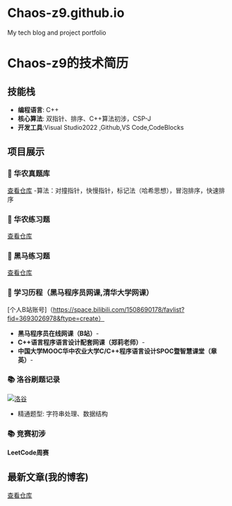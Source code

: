 # Chaos-z9.github.io
My tech blog and project portfolio
# Chaos-z9的技术简历

## 技能栈
- **编程语言**: C++
- **核心算法**: 双指针、排序、C++算法初涉，CSP-J
- **开发工具**:Visual Studio2022 ,Github,VS Code,CodeBlocks

## 项目展示
### 🎯 华农真题库
[查看仓库](https://github.com/Chaos-z9/hzau-exam-)
-算法：对撞指针，快慢指针，标记法（哈希思想），冒泡排序，快速排序
### 🎯 华农练习题
[查看仓库](https://github.com/Chaos-z9/hzau-practice)
### 🎯 黑马练习题
[查看仓库](https://github.com/Chaos-z9/dark-horse-course)
### 🎯 学习历程（黑马程序员网课,清华大学网课）
[个人B站账号]（https://space.bilibili.com/1508690178/favlist?fid=3693026978&ftype=create）
- **黑马程序员在线网课（B站）**-
- **C++语言程序语言设计配套网课（郑莉老师）**-
- **中国大学MOOC华中农业大学C/C++程序语言设计SPOC暨智慧课堂（章英）**-

### 📚 洛谷刷题记录
[![洛谷](https://img.shields.io/badge/已通过-22题-brightgreen)](https://www.luogu.com.cn/user/1905334)
- 精通题型: 字符串处理、数据结构

### 📚 竞赛初涉
**LeetCode周赛**

## 最新文章(我的博客)
[查看仓库](https://github.com/Chaos-z9/Chaos-z9-blog)
